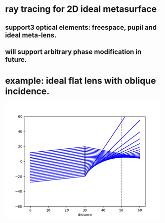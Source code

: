 # ray tracing for 2D ideal metasurface
## support3 optical elements: freespace, pupil and ideal meta-lens.
## will support arbitrary phase modification in future.

# example: ideal flat lens with oblique incidence.
![metalens_visualize_optical_path.png](metalens_visualize_optical_path.png)
